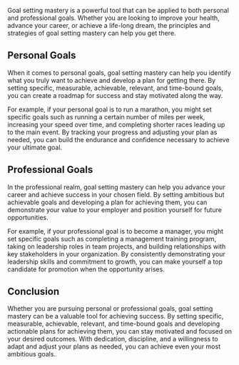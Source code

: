 
Goal setting mastery is a powerful tool that can be applied to both personal and professional goals. Whether you are looking to improve your health, advance your career, or achieve a life-long dream, the principles and strategies of goal setting mastery can help you get there.

Personal Goals
--------------

When it comes to personal goals, goal setting mastery can help you identify what you truly want to achieve and develop a plan for getting there. By setting specific, measurable, achievable, relevant, and time-bound goals, you can create a roadmap for success and stay motivated along the way.

For example, if your personal goal is to run a marathon, you might set specific goals such as running a certain number of miles per week, increasing your speed over time, and completing shorter races leading up to the main event. By tracking your progress and adjusting your plan as needed, you can build the endurance and confidence necessary to achieve your ultimate goal.

Professional Goals
------------------

In the professional realm, goal setting mastery can help you advance your career and achieve success in your chosen field. By setting ambitious but achievable goals and developing a plan for achieving them, you can demonstrate your value to your employer and position yourself for future opportunities.

For example, if your professional goal is to become a manager, you might set specific goals such as completing a management training program, taking on leadership roles in team projects, and building relationships with key stakeholders in your organization. By consistently demonstrating your leadership skills and commitment to growth, you can make yourself a top candidate for promotion when the opportunity arises.

Conclusion
----------

Whether you are pursuing personal or professional goals, goal setting mastery can be a valuable tool for achieving success. By setting specific, measurable, achievable, relevant, and time-bound goals and developing actionable plans for achieving them, you can stay motivated and focused on your desired outcomes. With dedication, discipline, and a willingness to adapt and adjust your plans as needed, you can achieve even your most ambitious goals.
